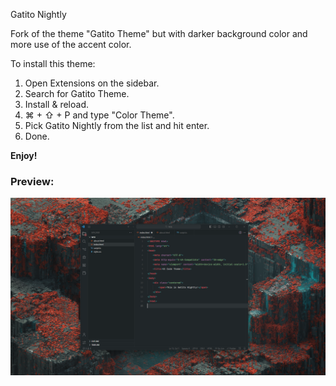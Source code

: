 Gatito Nightly

Fork of the theme "Gatito Theme" but with darker background color and more use of the accent color.

To install this theme:
  1.  Open Extensions on the sidebar.
  2.  Search for Gatito Theme.
  3.  Install & reload.
  4.  ⌘ + ⇧ + P and type "Color Theme".
  5.  Pick Gatito Nightly from the list and hit enter.
  6.  Done.

**Enjoy!**

### Preview:

![Preview of the theme](images/Preview.png?raw=true "Preview")